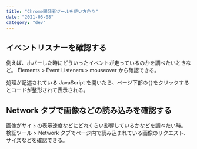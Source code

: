 ```yaml
---
title: "Chrome開発者ツールを使い方色々"
date: "2021-05-08"
category: "dev"
---
```


## イベントリスナーを確認する

例えば、ホバーした時にどういったイベントが走っているのかを調べたいときなど。
Elements > Event Listeners > mouseover から確認できる。

処理が記述されている JavaScript を開いたら、ページ下部の`{}`をクリックするとコードが整形されて表示される。

## Network タブで画像などの読み込みを確認する

画像がサイトの表示速度などにどれくらい影響しているかなどを調べたい時。
検証ツール > Network タブでページ内で読み込まれている画像のリクエスト、サイズなどを確認できる。
